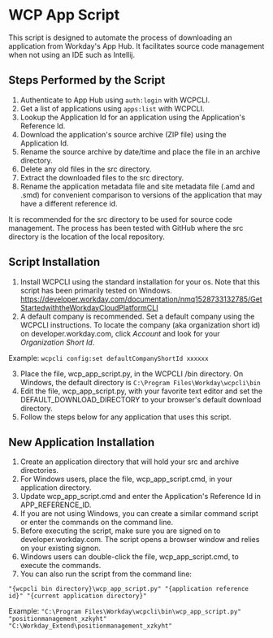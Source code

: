 # WCP App Script
This script is designed to automate the process of downloading an application from Workday's App Hub.  It facilitates source code management when not using an IDE such as Intellij.

## Steps Performed by the Script
1. Authenticate to App Hub using `auth:login` with WCPCLI.
2. Get a list of applications using `apps:list` with WCPCLI.
3. Lookup the Application Id for an application using the Application's Reference Id.
4. Download the application's source archive (ZIP file) using the Application Id.
5. Rename the source archive by date/time and place the file in an archive directory.
6. Delete any old files in the src directory.
7. Extract the downloaded files to the src directory.
8. Rename the application metadata file and site metadata file (.amd and .smd) for convenient comparison to versions of the application that may have a different reference id.

It is recommended for the src directory to be used for source code management.  The process has been tested with GitHub where the src directory is the location of the local repository.

## Script Installation
1. Install WCPCLI using the standard installation for your os.  Note that this script has been primarily tested on Windows.  https://developer.workday.com/documentation/nmq1528733132785/GetStartedwiththeWorkdayCloudPlatformCLI
2. A default company is recommended. Set a default company using the WCPCLI instructions.  To locate the company (aka organization short id) on developer.workday.com, click *Account* and look for your *Organization Short Id*.

Example: `wcpcli config:set defaultCompanyShortId xxxxxx`

3. Place the file, wcp_app_script.py, in the WCPCLI /bin directory.  On Windows, the default directory is `C:\Program Files\Workday\wcpcli\bin`
4. Edit the file, wcp_app_script.py, with your favorite text editor and set the DEFAULT_DOWNLOAD_DIRECTORY to your browser's default download directory.
5. Follow the steps below for any application that uses this script.

## New Application Installation
1. Create an application directory that will hold your src and archive directories.
2. For Windows users, place the file, wcp_app_script.cmd, in your application directory.
3. Update wcp_app_script.cmd and enter the Application's Reference Id in APP_REFERENCE_ID.
4. If you are not using Windows, you can create a similar command script or enter the commands on the command line.
5. Before executing the script, make sure you are signed on to developer.workday.com.  The script opens a browser window and relies on your existing signon.
6. Windows users can double-click the file, wcp_app_script.cmd, to execute the commands.
7. You can also run the script from the command line:

`"{wcpcli bin directory}\wcp_app_script.py" "{application reference id}" "{current application directory}"`

Example:  `"C:\Program Files\Workday\wcpcli\bin\wcp_app_script.py" "positionmanagement_xzkyht" "C:\Workday_Extend\positionmanagement_xzkyht"`

   
